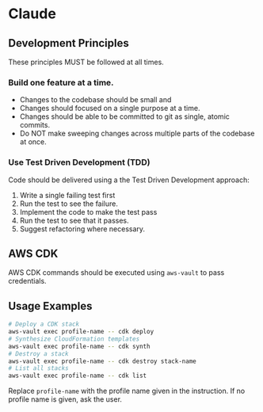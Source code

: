 # Claude

## Development Principles

These principles MUST be followed at all times.

### Build one feature at a time.

- Changes to the codebase should be small and
- Changes should focused on a single purpose at a time.
- Changes should be able to be committed to git as single, atomic commits.
- Do NOT make sweeping changes across multiple parts of the codebase at once.

### Use Test Driven Development (TDD)

Code should be delivered using a the Test Driven Development approach:

1. Write a single failing test first
2. Run the test to see the failure.
3. Implement the code to make the test pass
4. Run the test to see that it passes.
5. Suggest refactoring where necessary.

## AWS CDK

AWS CDK commands should be executed using `aws-vault` to pass credentials.

## Usage Examples

```bash
# Deploy a CDK stack
aws-vault exec profile-name -- cdk deploy
# Synthesize CloudFormation templates
aws-vault exec profile-name -- cdk synth
# Destroy a stack
aws-vault exec profile-name -- cdk destroy stack-name
# List all stacks
aws-vault exec profile-name -- cdk list
```

Replace `profile-name` with the profile name given in the instruction. If no
profile name is given, ask the user.

